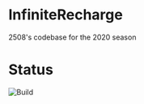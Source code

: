 # InfiniteRecharge
2508's codebase for the 2020 season
# Status
![Build](https://github.com/Armada2508/InfiniteRecharge/workflows/Build/badge.svg?branch=master)

